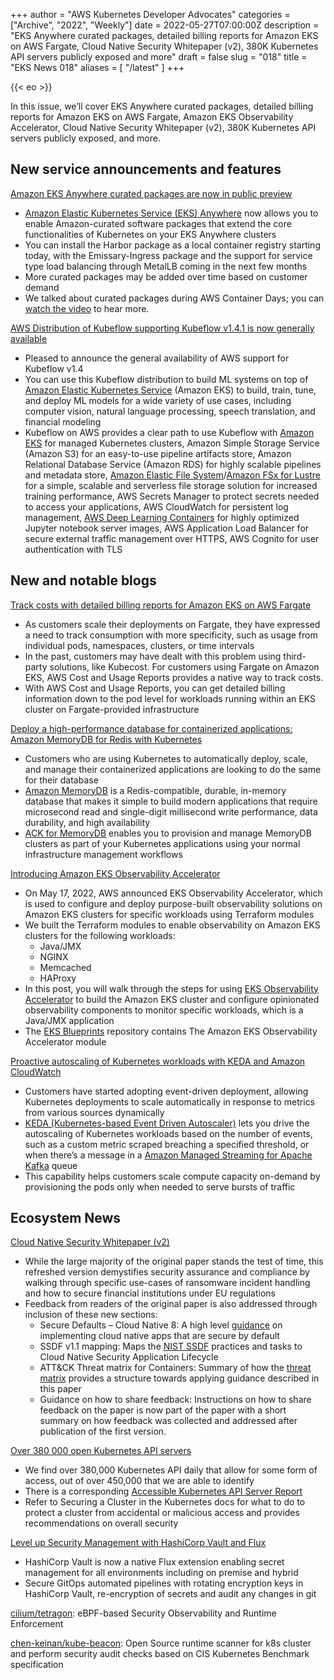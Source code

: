 +++
author = "AWS Kubernetes Developer Advocates"
categories = ["Archive", "2022", "Weekly"]
date = 2022-05-27T07:00:00Z
description = "EKS Anywhere curated packages, detailed billing reports for Amazon EKS on AWS Fargate, Cloud Native Security Whitepaper (v2), 380K Kubernetes API servers publicly exposed and more"
draft = false
slug = "018"
title = "EKS News 018"
aliases = [
    "/latest"
]
+++

{{< eo >}}

In this issue, we’ll cover EKS Anywhere curated packages, detailed billing reports for Amazon EKS on AWS Fargate, Amazon EKS Observability Accelerator, Cloud Native Security Whitepaper (v2), 380K Kubernetes API servers publicly exposed, and more.

## New service announcements and features

[Amazon EKS Anywhere curated packages are now in public preview](https://aws.amazon.com/about-aws/whats-new/2022/05/amazon-eks-anywhere-curated-packages-preview/)

* [Amazon Elastic Kubernetes Service (EKS) Anywhere](https://aws.amazon.com/eks/eks-anywhere/) now allows you to enable Amazon-curated software packages that extend the core functionalities of Kubernetes on your EKS Anywhere clusters
* You can install the Harbor package as a local container registry starting today, with the Emissary-Ingress package and the support for service type load balancing through MetalLB coming in the next few months
* More curated packages may be added over time based on customer demand
* We talked about curated packages during AWS Container Days; you can [watch the video](https://www.twitch.tv/videos/1481899649?t=00h31m40s) to hear more.

[AWS Distribution of Kubeflow supporting Kubeflow v1.4.1 is now generally available](https://aws.amazon.com/about-aws/whats-new/2022/05/aws-distribution-kubeflow-supporting-kubeflow-v1-4-1-generally-available/)

* Pleased to announce the general availability of AWS support for Kubeflow v1.4
* You can use this Kubeflow distribution to build ML systems on top of [Amazon Elastic Kubernetes Service](https://aws.amazon.com/eks/) (Amazon EKS) to build, train, tune, and deploy ML models for a wide variety of use cases, including computer vision, natural language processing, speech translation, and financial modeling
* Kubeflow on AWS provides a clear path to use Kubeflow with [Amazon EKS](https://aws.amazon.com/eks/) for managed Kubernetes clusters, Amazon Simple Storage Service (Amazon S3) for an easy-to-use pipeline artifacts store, Amazon Relational Database Service (Amazon RDS) for highly scalable pipelines and metadata store, [Amazon Elastic File System](https://aws.amazon.com/efs/)/[Amazon FSx for Lustre](https://aws.amazon.com/fsx/lustre/) for a simple, scalable and serverless file storage solution for increased training performance, AWS Secrets Manager to protect secrets needed to access your applications, AWS CloudWatch for persistent log management, [AWS Deep Learning Containers](https://docs.aws.amazon.com/deep-learning-containers/latest/devguide/what-is-dlc.html) for highly optimized Jupyter notebook server images, AWS Application Load Balancer for secure external traffic management over HTTPS, AWS Cognito for user authentication with TLS

## New and notable blogs

[Track costs with detailed billing reports for Amazon EKS on AWS Fargate](https://aws.amazon.com/blogs/containers/track-costs-with-detailed-billing-reports-for-amazon-eks-on-aws-fargate/)

* As customers scale their deployments on Fargate, they have expressed a need to track consumption with more specificity, such as usage from individual pods, namespaces, clusters, or time intervals
* In the past, customers may have dealt with this problem using third-party solutions, like Kubecost. For customers using Fargate on Amazon EKS, AWS Cost and Usage Reports provides a native way to track costs.
* With AWS Cost and Usage Reports, you can get detailed billing information down to the pod level for workloads running within an EKS cluster on Fargate-provided infrastructure

[Deploy a high-performance database for containerized applications: Amazon MemoryDB for Redis with Kubernetes](https://aws.amazon.com/blogs/database/deploy-a-high-performance-database-for-containerized-applications-amazon-memorydb-for-redis-with-kubernetes/)

* Customers who are using Kubernetes to automatically deploy, scale, and manage their containerized applications are looking to do the same for their database
* [Amazon MemoryDB](https://aws.amazon.com/memorydb/) is a Redis-compatible, durable, in-memory database that makes it simple to build modern applications that require microsecond read and single-digit millisecond write performance, data durability, and high availability
* [ACK for MemoryDB](https://aws-controllers-k8s.github.io/community/docs/tutorials/memorydb-example/) enables you to provision and manage MemoryDB clusters as part of your Kubernetes applications using your normal infrastructure management workflows

[Introducing Amazon EKS Observability Accelerator](https://aws.amazon.com/blogs/mt/introducing-amazon-eks-observability-accelerator/)

* On May 17, 2022, AWS announced EKS Observability Accelerator, which is used to configure and deploy purpose-built observability solutions on Amazon EKS clusters for specific workloads using Terraform modules
* We built the Terraform modules to enable observability on Amazon EKS clusters for the following workloads:
  * Java/JMX
  * NGINX
  * Memcached
  * HAProxy
* In this post, you will walk through the steps for using [EKS Observability Accelerator](https://github.com/aws-ia/terraform-aws-eks-blueprints/tree/main/examples/observability) to build the Amazon EKS cluster and configure opinionated observability components to monitor specific workloads, which is a Java/JMX application
* The [EKS Blueprints](https://github.com/aws-ia/terraform-aws-eks-blueprints) repository contains The Amazon EKS Observability Accelerator module

[Proactive autoscaling of Kubernetes workloads with KEDA and Amazon CloudWatch](https://aws.amazon.com/blogs/mt/proactive-autoscaling-of-kubernetes-workloads-with-keda-using-metrics-ingested-into-amazon-cloudwatch/)

* Customers have started adopting event-driven deployment, allowing Kubernetes deployments to scale automatically in response to metrics from various sources dynamically
* [KEDA (Kubernetes-based Event Driven Autoscaler)](https://keda.sh/) lets you drive the autoscaling of Kubernetes workloads based on the number of events, such as a custom metric scraped breaching a specified threshold, or when there’s a message in a [Amazon Managed Streaming for Apache Kafka](https://aws.amazon.com/msk/) queue
* This capability helps customers scale compute capacity on-demand by provisioning the pods only when needed to serve bursts of traffic

## Ecosystem News

[Cloud Native Security Whitepaper (v2)](https://github.com/cncf/tag-security/blob/main/security-whitepaper/v2/CNCF_cloud-native-security-whitepaper-May2022-v2.pdf)

* While the large majority of the original paper stands the test of time, this refreshed version demystifies security assurance and compliance by walking through specific use-cases of ransomware incident handling and how to secure financial institutions under EU regulations
* Feedback from readers of the original paper is also addressed through inclusion of these new sections:
  * Secure Defaults – Cloud Native 8: A high level [guidance](https://github.com/cncf/tag-security/blob/main/security-whitepaper/secure-defaults-cloud-native-8.md) on implementing cloud native apps that are secure by default
  * SSDF v1.1 mapping: Maps the [NIST SSDF](https://csrc.nist.gov/publications/detail/sp/800-218/final) practices and tasks to Cloud Native Security Application Lifecycle
  * ATT&CK Threat matrix for Containers: Summary of how the [threat matrix](https://attack.mitre.org/matrices/enterprise/containers/) provides a structure towards applying guidance described in this paper
  * Guidance on how to share feedback: Instructions on how to share feedback on the paper is now part of the paper with a short summary on how feedback was collected and addressed after publication of the first version.

[Over 380 000 open Kubernetes API servers](https://www.shadowserver.org/news/over-380-000-open-kubernetes-api-servers/)

* We find over 380,000 Kubernetes API daily that allow for some form of access, out of over 450,000 that we are able to identify
* There is a corresponding [Accessible Kubernetes API Server Report](https://www.shadowserver.org/what-we-do/network-reporting/accessible-kubernetes-api-server-report/)
* Refer to Securing a Cluster in the Kubernetes docs for what to do to protect a cluster from accidental or malicious access and provides recommendations on overall security

[Level up Security Management with HashiCorp Vault and Flux](https://www.weave.works/blog/hashicorp-vault-flux-secret-management)

* HashiCorp Vault is now a native Flux extension enabling secret management for all environments including on premise and hybrid
* Secure GitOps automated pipelines with rotating encryption keys in HashiCorp Vault, re-encryption of secrets and audit any changes in git

[cilium/tetragon](https://github.com/cilium/tetragon): eBPF-based Security Observability and Runtime Enforcement

[chen-keinan/kube-beacon](https://github.com/chen-keinan/kube-beacon): Open Source runtime scanner for k8s cluster and perform security audit checks based on CIS Kubernetes Benchmark specification
